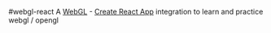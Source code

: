 #webgl-react
A [WebGL](https://developer.mozilla.org/en-US/docs/Web/API/WebGL_API) - [Create React App](https://github.com/facebook/create-react-app) integration to learn and practice webgl / opengl 
